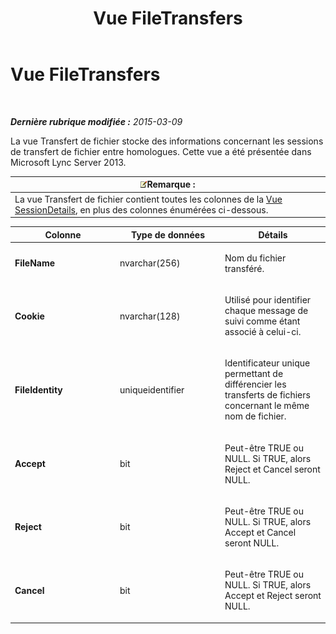 ﻿---
title: Vue FileTransfers
TOCTitle: Vue FileTransfers
ms:assetid: e52c3ad0-152e-4a18-af1c-1aff0d205151
ms:mtpsurl: https://technet.microsoft.com/fr-fr/library/JJ721914(v=OCS.15)
ms:contentKeyID: 49891582
ms.date: 05/20/2016
mtps_version: v=OCS.15
ms.translationtype: HT
---

# Vue FileTransfers

 

_**Dernière rubrique modifiée :** 2015-03-09_

La vue Transfert de fichier stocke des informations concernant les sessions de transfert de fichier entre homologues. Cette vue a été présentée dans Microsoft Lync Server 2013.

<table>
<thead>
<tr class="header">
<th><img src="images/Gg398920.note(OCS.15).gif" title="note" alt="note" />Remarque :</th>
</tr>
</thead>
<tbody>
<tr class="odd">
<td>La vue Transfert de fichier contient toutes les colonnes de la <a href="lync-server-2013-sessiondetails-view.md">Vue SessionDetails</a>, en plus des colonnes énumérées ci-dessous.</td>
</tr>
</tbody>
</table>



<table>
<colgroup>
<col style="width: 33%" />
<col style="width: 33%" />
<col style="width: 33%" />
</colgroup>
<thead>
<tr class="header">
<th>Colonne</th>
<th>Type de données</th>
<th>Détails</th>
</tr>
</thead>
<tbody>
<tr class="odd">
<td><p><strong>FileName</strong></p></td>
<td><p>nvarchar(256)</p></td>
<td><p>Nom du fichier transféré.</p></td>
</tr>
<tr class="even">
<td><p><strong>Cookie</strong></p></td>
<td><p>nvarchar(128)</p></td>
<td><p>Utilisé pour identifier chaque message de suivi comme étant associé à celui-ci.</p></td>
</tr>
<tr class="odd">
<td><p><strong>FileIdentity</strong></p></td>
<td><p>uniqueidentifier</p></td>
<td><p>Identificateur unique permettant de différencier les transferts de fichiers concernant le même nom de fichier.</p></td>
</tr>
<tr class="even">
<td><p><strong>Accept</strong></p></td>
<td><p>bit</p></td>
<td><p>Peut-être TRUE ou NULL. Si TRUE, alors Reject et Cancel seront NULL.</p></td>
</tr>
<tr class="odd">
<td><p><strong>Reject</strong></p></td>
<td><p>bit</p></td>
<td><p>Peut-être TRUE ou NULL. Si TRUE, alors Accept et Cancel seront NULL.</p></td>
</tr>
<tr class="even">
<td><p><strong>Cancel</strong></p></td>
<td><p>bit</p></td>
<td><p>Peut-être TRUE ou NULL. Si TRUE, alors Accept et Reject seront NULL.</p></td>
</tr>
</tbody>
</table>

